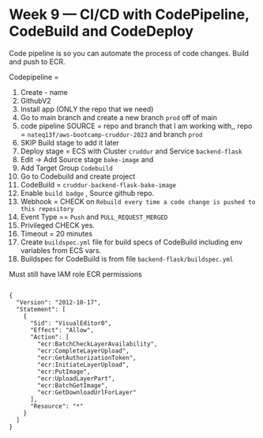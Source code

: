 # Week 9 — CI/CD with CodePipeline, CodeBuild and CodeDeploy

Code pipeline is so you can automate the process of code changes. Build and push to ECR.

Codepipeline = 
1. Create - name
2. GithubV2
3. Install app (ONLY the repo that we need)
4. Go to main branch and create a new branch `prod` off of main
5. code pipeline SOURCE = repo and branch that I am working with,, repo = `nateq13f/aws-bootcamp-cruddur-2023` and branch `prod` 
6. SKIP Build stage to add it later
7. Deploy stage = ECS with Cluster `cruddur` and Service `backend-flask`
8. Edit -> Add Source stage `bake-image` and
9. Add Target Group `Codebuild`
10. Go to Codebuild and create project
11. CodeBuild = `cruddur-backend-flask-bake-image`
12. Enable `build badge` , Source github repo.
13. Webhook = CHECK on `Rebuild every time a code change is pushed to this repository`
14. Event Type == `Push` and `PULL_REQUEST_MERGED` 
15. Privileged CHECK yes.
16. Timeout = 20 minutes
17.  Create `buildspec.yml` file for build specs of CodeBuild including env variables from ECS vars.
18. Buildspec for CodeBuild is from file `backend-flask/buildspec.yml`


Must still have IAM role ECR permissions

```

{
  "Version": "2012-10-17",
  "Statement": [
    {
      "Sid": "VisualEditor0",
      "Effect": "Allow",
      "Action": [
        "ecr:BatchCheckLayerAvailability",
        "ecr:CompleteLayerUpload",
        "ecr:GetAuthorizationToken",
        "ecr:InitiateLayerUpload",
        "ecr:PutImage",
        "ecr:UploadLayerPart",
        "ecr:BatchGetImage",
        "ecr:GetDownloadUrlForLayer"
      ],
      "Resource": "*"
    }
  ]
}
```